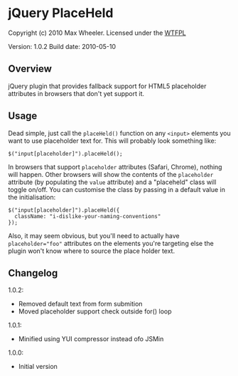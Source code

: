 # jQuery PlaceHeld #

Copyright (c) 2010 Max Wheeler. Licensed under the [WTFPL](http://sam.zoy.org/wtfpl/)

Version:    1.0.2 
Build date: 2010-05-10

## Overview ##

jQuery plugin that provides fallback support for HTML5 placeholder attributes in browsers that don't yet support it.

## Usage ##

Dead simple, just call the `placeHeld()` function on any `<input>` elements you want to use placeholder text for. This will probably look something like:

    $("input[placeholder]").placeHeld();

In browsers that support `placeholder` attributes (Safari, Chrome), nothing will happen. Other browsers will show the contents of the `placeholder` attribute (by populating the `value` attribute) and a "placeheld" class will toggle on/off. You can customise the class by passing in a default value in the initialisation:

    $("input[placeholder]").placeHeld({
      className: "i-dislike-your-naming-conventions"
    });

Also, it may seem obvious, but you'll need to actually have `placeholder="foo"` attributes on the elements you're targeting else the plugin won't know where to source the place holder text.

## Changelog ##

1.0.2:

* Removed default text from form submition
* Moved placeholder support check outside for() loop

1.0.1:

* Minified using YUI compressor instead ofo JSMin

1.0.0:

* Initial version


